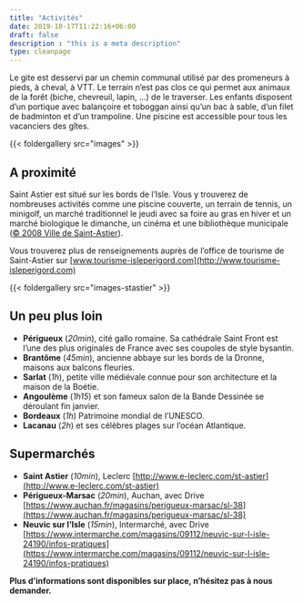 ```yaml
---
title: "Activités"
date: 2019-10-17T11:22:16+06:00
draft: false
description : "this is a meta description"
type: cleanpage
---
```


Le gite est desservi par un chemin communal utilisé par des promeneurs à pieds, à cheval, à VTT. Le terrain n’est pas clos ce qui permet aux animaux de la forêt (biche, chevreuil, lapin, ...) de le traverser. Les enfants disposent d’un portique avec balançoire et toboggan ainsi qu’un bac à sable, d’un filet de badminton et d’un trampoline. Une piscine est accessible pour tous les vacanciers des gîtes.

{{< foldergallery src="images" >}}

## A proximité

Saint Astier est situé sur les bords de l’Isle. Vous y trouverez de nombreuses activités comme une piscine couverte, un terrain de tennis, un minigolf, un marché traditionnel le jeudi avec sa foire au gras en hiver et un marché biologique le dimanche, un cinéma et une bibliothèque municipale ([© 2008 Ville de Saint-Astier](http://www.ville-saint-astier.fr/)).

Vous trouverez plus de renseignements auprès de l’office de tourisme de Saint-Astier sur [www.tourisme-isleperigord.com](http://www.tourisme-isleperigord.com)

{{< foldergallery src="images-stastier" >}}

## Un peu plus loin

* **Périgueux** (_20min_), cité gallo romaine. Sa cathédrale Saint Front est l’une des plus originales de France avec ses coupoles de style bysantin.
* **Brantôme** (_45min_), ancienne abbaye sur les bords de la Dronne, maisons aux balcons fleuries.
* **Sarlat** (_1h_), petite ville médiévale connue pour son architecture et la maison de la Boétie.
* **Angoulème** (_1h15_) et son fameux salon de la Bande Dessinée se déroulant fin janvier.
* **Bordeaux** (_1h_) Patrimoine mondial de l’UNESCO.
* **Lacanau** (_2h_) et ses célèbres plages sur l’océan Atlantique.

## Supermarchés

* **Saint Astier** (_10min_), Leclerc [http://www.e-leclerc.com/st-astier](http://www.e-leclerc.com/st-astier)
* **Périgueux-Marsac** (_20min_), Auchan, avec Drive [https://www.auchan.fr/magasins/perigueux-marsac/sl-38](https://www.auchan.fr/magasins/perigueux-marsac/sl-38)
* **Neuvic sur l’Isle** (_15min_), Intermarché, avec Drive [https://www.intermarche.com/magasins/09112/neuvic-sur-l-isle-24190/infos-pratiques](https://www.intermarche.com/magasins/09112/neuvic-sur-l-isle-24190/infos-pratiques)

**Plus d’informations sont disponibles sur place, n’hésitez pas à nous demander.**

